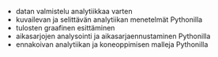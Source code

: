 - datan valmistelu analytiikkaa varten
- kuvailevan ja selittävän analytiikan menetelmät Pythonilla
- tulosten graafinen esittäminen
- aikasarjojen analysointi ja aikasarjaennustaminen Pythonilla
- ennakoivan analytiikan ja koneoppimisen malleja Pythonilla

